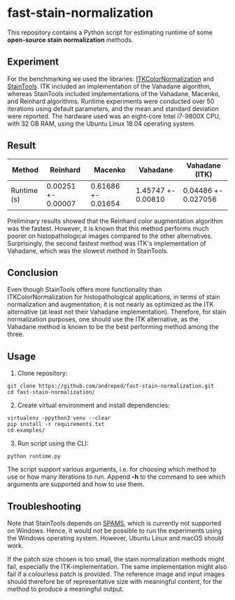 # fast-stain-normalization

This repository contains a Python script for estimating runtime of some **open-source stain normalization** methods.

## Experiment

For the benchmarking we used the libraries: [ITKColorNormalization](https://github.com/InsightSoftwareConsortium/ITKColorNormalization) and [StainTools](https://github.com/Peter554/StainTools). ITK included an implementation of the Vahadane algorithm, whereas StainTools included implementations of the Vahadane, Macenko, and Reinhard algorithms. Runtime experiments were conducted over 50 iterations using default parameters, and the mean and standard deviation were reported. The hardware used was an eight-core Intel i7-9800X CPU, with 32 GB RAM, using the Ubuntu Linux 18.04 operating system.

## Result

| Method  | Reinhard | Macenko | Vahadane | Vahadane (ITK) |
| ------------- | ------------- | ------------- | ------------- | ------------- |
| Runtime (s)  | 0.00251 +- 0.00007 | 0.61686 +- 0.01654 | 1.45747 +- 0.00810 | 0.04486 +- 0.027056 |

Preliminary results showed that the Reinhard color augmentation algorithm was the fastest. However, it is known that this method performs much poorer on histopathological images compared to the other alternatives. Surprisingly, the second fastest method was ITK's implementation of Vahadane, which was the slowest method in StainTools.

## Conclusion

Even though StainTools offers more functionality than ITKColorNormalization for histopathological applications, in terms of stain normalization and augmentation, it is not nearly as optimized as the ITK alternative (at least not their Vahadane implementation). Therefore, for stain normalization purposes, one should use the ITK alternative, as the Vahadane method is known to be the best performing method among the three.

## Usage

1. Clone repository:
```
git clone https://github.com/andreped/fast-stain-normalization.git
cd fast-stain-normalization/
```

2. Create virtual environment and install dependencies:
```
virtualenv -ppython3 venv --clear
pip install -r requirements.txt
cd examples/
```

3. Run script using the CLI:
```
python runtime.py
```

The script support various arguments, i.e. for choosing which method to use or how many iterations to run. Append **-h** to the command to see which arguments are supported and how to use them.

## Troubleshooting

Note that StainTools depends on [SPAMS](https://github.com/samuelstjean/spams-python), which is currently not supported on Windows. Hence, it would not be possible to run the experiments using the Windows operating system. However, Ubuntu Linux and macOS should work.

If the patch size chosen is too small, the stain normalization methods might fail, especially the ITK-implementation. The same implementation might also fail if a colourless patch is provided. The reference image and input images should therefore be of representative size with meaningful content, for the method to produce a meaningful output.

